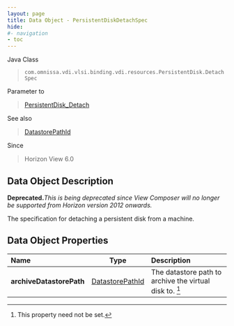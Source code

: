 ```yaml
---
layout: page
title: Data Object - PersistentDiskDetachSpec
hide:
#- navigation
- toc
---
```






Java Class
> `com.omnissa.vdi.vlsi.binding.vdi.resources.PersistentDisk.DetachSpec`

Parameter to
> [PersistentDisk_Detach](vdi.resources.PersistentDisk.md#detach)

See also
> [DatastorePathId](vdi.entity.DatastorePathId.md)

Since
> Horizon View 6.0


## Data Object Description

**Deprecated.**_This is being deprecated since View Composer will no longer be supported from Horizon version 2012 onwards._

The specification for detaching a persistent disk from a machine.

## Data Object Properties

 Name | Type | Description
:---|:---:|:---
**archiveDatastorePath**| [DatastorePathId](vdi.entity.DatastorePathId.md)|  The datastore path to archive the virtual disk to. [^1]
 


 


[^1]: This property need not be set.